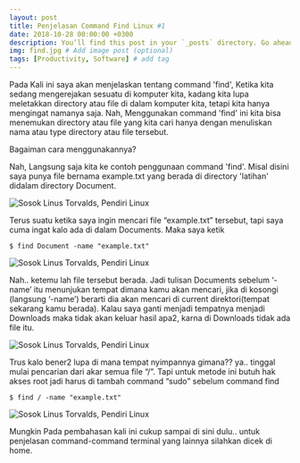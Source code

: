 ```yaml
---
layout: post
title: Penjelasan Command Find Linux #1
date: 2018-10-28 00:00:00 +0300
description: You’ll find this post in your `_posts` directory. Go ahead and edit it and re-build the site to see your changes. # Add post description (optional)
img: find.jpg # Add image post (optional)
tags: [Productivity, Software] # add tag
---
```


Pada Kali ini saya akan menjelaskan tentang command 'find',  Ketika kita sedang mengerejakan sesuatu di komputer kita, kadang kita lupa meletakkan directory atau file di dalam komputer kita, tetapi kita hanya mengingat namanya saja. Nah, Menggunakan command 'find' ini kita bisa menemukan directory atau file yang kita cari hanya dengan menuliskan nama atau type directory atau file tersebut.

Bagaiman cara menggunakannya?

Nah, Langsung saja kita ke contoh penggunaan command 'find'. Misal disini saya punya file bernama example.txt yang berada di directory 'latihan' didalam directory Document.

![Sosok Linus Torvalds, Pendiri Linux]({{site.baseurl}}/assets/img/01.png)

Terus suatu ketika saya ingin mencari file “example.txt” tersebut, tapi saya cuma ingat kalo ada di dalam Documents. Maka saya ketik

	$ find Document -name "example.txt"

![Sosok Linus Torvalds, Pendiri Linux]({{site.baseurl}}/assets/img/02.png)

Nah.. ketemu lah file tersebut berada. Jadi tulisan Documents sebelum ‘-name’ itu menunjukan tempat dimana kamu akan mencari, jika di kosongi (langsung ‘-name’) berarti dia akan mencari di current direktori(tempat sekarang kamu berada). Kalau saya ganti menjadi tempatnya menjadi Downloads maka tidak akan keluar hasil apa2, karna di Downloads tidak ada file itu.

![Sosok Linus Torvalds, Pendiri Linux]({{site.baseurl}}/assets/img/03.png)

Trus kalo bener2 lupa di mana tempat nyimpannya gimana?? ya.. tinggal mulai pencarian dari akar semua file “/”. Tapi untuk metode ini butuh hak akses root jadi harus di tambah command “sudo” sebelum command find

	$ find / -name "example.txt"

![Sosok Linus Torvalds, Pendiri Linux]({{site.baseurl}}/assets/img/04.png)

Mungkin Pada pembahasan kali ini cukup sampai di sini dulu.. untuk penjelasan command-command terminal yang lainnya silahkan dicek di home.